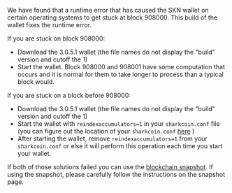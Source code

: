 We have found that a runtime error that has caused the SKN wallet on certain operating systems to get stuck at block 908000. This build of the wallet fixes the runtime error.

If you are stuck on block 908000:
- Download the 3.0.5.1 wallet (the file names do not display the "build" version and cutoff the 1)
- Start the wallet. Block 908000 and 908001 have some computation that occurs and it is normal for them to take longer to process than a typical block would.

If you are stuck on a block before 908000:
- Download the 3.0.5.1 wallet (the file names do not display the "build" version and cutoff the 1)
- Start the wallet with `reindexaccumulators=1` in your `sharkcoin.conf` file (you can figure out the location of your `sharkcoin.conf` [here](https://sharkcoin.freshdesk.com/support/solutions/articles/30000004664-where-are-my-wallet-dat-blockchain-and-configuration-conf-files-located-) )
- After starting the wallet, remove `reindexaccumulators=1` from your `sharkcoin.conf` or else it will perform this operation each time you start your wallet.

If both of those solutions failed you can use the [blockchain snapshot](http://178.254.23.111/~pub/SKN/Daily-Snapshots-Html/SKN-Daily-Snapshots.html). If using the snapshot, please carefully follow the instructions on the snapshot page.
